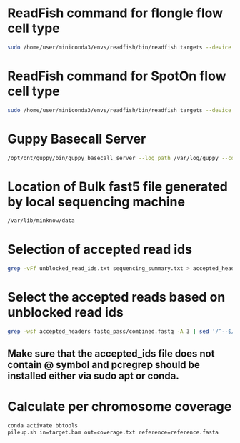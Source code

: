 # ReadFish command for flongle flow cell type
```bash
sudo /home/user/miniconda3/envs/readfish/bin/readfish targets --device MN37483 --experiment-name "RF Drosophila adaptive sampling" --toml Drosophila_chr_selection.toml --log-file dm_rf_2.log --channels 1 126
```
# ReadFish command for SpotOn flow cell type
```bash
sudo /home/user/miniconda3/envs/readfish/bin/readfish targets --device MN37483 --experiment-name "RF falciparum adaptive sampling" --toml falciparum_chr_selection.toml --log-file pf_rf.log
```
# Guppy Basecall Server
```bash
/opt/ont/guppy/bin/guppy_basecall_server --log_path /var/log/guppy --config dna_r9.4.1_450bps_hac.cfg --num_callers 1 --cpu_threads_per_caller 62 --port /tmp/.guppy/5555 --ipc_threads 3 --device cuda:0:90%
```
# Location of Bulk fast5 file generated by local sequencing machine
```bash
/var/lib/minknow/data
```
# Selection of accepted read ids
```bash
grep -vFf unblocked_read_ids.txt sequencing_summary.txt > accepted_headers
```
# Select the accepted reads based on unblocked read ids
```bash
grep -wsf accepted_headers fastq_pass/combined.fastq -A 3 | sed '/^--$/d' > accepted_headers.fastq
```
## Make sure that the accepted_ids file does not contain @ symbol and pcregrep should be installed either via sudo apt or conda.

# Calculate per chromosome coverage
```bash
conda activate bbtools
pileup.sh in=target.bam out=coverage.txt reference=reference.fasta
```
